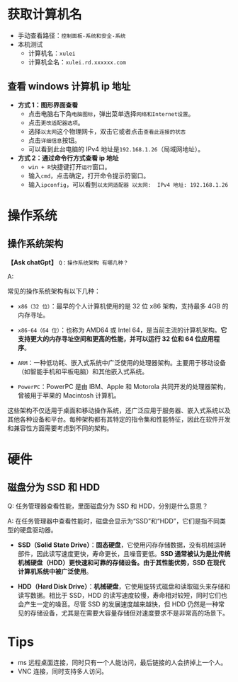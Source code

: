 # 获取计算机名

- 手动查看路径：`控制面板-系统和安全-系统`
- 本机测试
  - 计算机名：`xulei`
  - 计算机全名：`xulei.rd.xxxxxx.com`

## 查看 windows 计算机 ip 地址

- **方式 1：图形界面查看**
  - 点击电脑右下角`电脑图标`，弹出菜单选择`网络和Internet设置`。
  - 点击`更改适配器选项`。
  - 选择`以太网`这个物理网卡，双击它或者点击`查看此连接的状态`
  - 点击`详细信息`按钮。
  - 可以看到此台电脑的 IPv4 地址是`192.168.1.26`（局域网地址）。
- **方式 2：通过命令行方式查看 ip 地址**
  - `win + R`快捷键打开`运行`窗口。
  - 输入`cmd`，点击确定，打开命令提示符窗口。
  - 输入`ipconfig`，可以看到`以太网适配器 以太网:  IPv4 地址: 192.168.1.26`

# 操作系统

## 操作系统架构

**【Ask chatGpt】**
`Q：操作系统架构 有哪几种？`

A:

常见的操作系统架构有以下几种：

- `x86（32 位）`：最早的个人计算机使用的是 32 位 x86 架构，支持最多 4GB 的内存寻址。

- `x86-64（64 位）`：也称为 AMD64 或 Intel 64，是当前主流的计算机架构。**它支持更大的内存寻址空间和更高的性能，并可以运行 32 位和 64 位应用程序**。

- `ARM`：一种低功耗、嵌入式系统中广泛使用的处理器架构。主要用于移动设备（如智能手机和平板电脑）和其他嵌入式系统。

- `PowerPC`：PowerPC 是由 IBM、Apple 和 Motorola 共同开发的处理器架构，曾被用于苹果的 Macintosh 计算机。

这些架构不仅适用于桌面和移动操作系统，还广泛应用于服务器、嵌入式系统以及其他各种设备和平台。每种架构都有其特定的指令集和性能特征，因此在软件开发和兼容性方面需要考虑到不同的架构。

# 硬件

## 磁盘分为 SSD 和 HDD

Q: 任务管理器查看性能，里面磁盘分为 SSD 和 HDD，分别是什么意思？

A: 在任务管理器中查看性能时，磁盘会显示为“SSD”和“HDD”，它们是指不同类型的硬盘驱动器。

- **SSD（Solid State Drive）**：**固态硬盘**，它使用闪存存储数据，没有机械运转部件，因此读写速度更快，寿命更长，且噪音更低。**SSD 通常被认为是比传统机械硬盘（HDD）更快速和可靠的存储设备。由于其性能优势，SSD 在现代计算机系统中被广泛使用**。

- **HDD（Hard Disk Drive）**：**机械硬盘**，它使用旋转式磁盘和读取磁头来存储和读写数据。相比于 SSD，HDD 的读写速度较慢，寿命相对较短，同时它们也会产生一定的噪音。尽管 SSD 的发展速度越来越快，但 HDD 仍然是一种常见的存储设备，尤其是在需要大容量存储但对速度要求不是非常高的场景下。

# Tips

- ms 远程桌面连接，同时只有一个人能访问，最后链接的人会挤掉上一个人。
- VNC 连接，同时支持多人访问。
